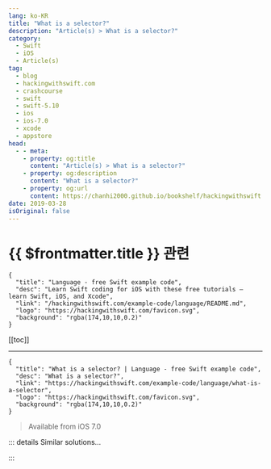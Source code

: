 ```yaml
---
lang: ko-KR
title: "What is a selector?"
description: "Article(s) > What is a selector?"
category:
  - Swift
  - iOS
  - Article(s)
tag: 
  - blog
  - hackingwithswift.com
  - crashcourse
  - swift
  - swift-5.10
  - ios
  - ios-7.0
  - xcode
  - appstore
head:
  - - meta:
    - property: og:title
      content: "Article(s) > What is a selector?"
    - property: og:description
      content: "What is a selector?"
    - property: og:url
      content: https://chanhi2000.github.io/bookshelf/hackingwithswift.com/example-code/language/what-is-a-selector.html
date: 2019-03-28
isOriginal: false
---
```


# {{ $frontmatter.title }} 관련

```component VPCard
{
  "title": "Language - free Swift example code",
  "desc": "Learn Swift coding for iOS with these free tutorials – learn Swift, iOS, and Xcode",
  "link": "/hackingwithswift.com/example-code/language/README.md",
  "logo": "https://hackingwithswift.com/favicon.svg",
  "background": "rgba(174,10,10,0.2)"
}
```

[[toc]]

---

```component VPCard
{
  "title": "What is a selector? | Language - free Swift example code",
  "desc": "What is a selector?",
  "link": "https://hackingwithswift.com/example-code/language/what-is-a-selector",
  "logo": "https://hackingwithswift.com/favicon.svg",
  "background": "rgba(174,10,10,0.2)"
}
```

> Available from iOS 7.0

<!-- TODO: 작성 -->

<!-- 
Selectors are effectively the names of methods on an object or struct, and they are used to execute some code at runtime. They were common in Objective-C, but the earliest versions of Swift didn't include some core selector functionality so their use declined for a while. That functionality (things like `performSelector(inBackground:)`) has since been restored.

In Swift, selectors are most commonly found when working with the target/action paradigm that you find in classes such as `Timer` and `UIBarButtonItem`. For example, when you create a timer you need to tell it who to notify when the timer fires (the target) and what selector should be called (the action). The same goes for bar button items: when the button is tapped, what selector should be called, and on what object?

-->

::: details Similar solutions…

<!--
/example-code/language/how-to-fix-argument-of-selector-refers-to-instance-method-that-is-not-exposed-to-objective-c">How to fix “argument of #selector refers to instance method that is not exposed to Objective-C” 
/example-code/system/how-to-cancel-a-delayed-perform-call">How to cancel a delayed perform() call 
/example-code/uikit/how-to-use-uikeycommand-to-add-keyboard-shortcuts">How to use UIKeyCommand to add keyboard shortcuts 
/example-code/uikit/how-to-adjust-a-uiscrollview-to-fit-the-keyboard">How to adjust a UIScrollView to fit the keyboard 
/example-code/uikit/how-to-add-a-bar-button-to-a-navigation-bar">How to add a bar button to a navigation bar</a>
-->

:::

